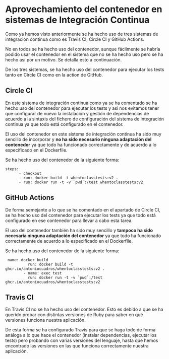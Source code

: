 # Aprovechamiento del contenedor en sistemas de Integración Continua
Como ya hemos visto anteriormente se ha hecho uso de tres sistemas de integración continua como es Travis CI, Circle CI y GitHub Actions.


No en todos se ha hecho uso del contenedor, aunque fácilmente se habría podido usar el contenedor en el sistema que no se ha hecho uso pero se ha hecho así por un motivo. Se detalla esto a continuación.


De los tres sistemas, se ha hecho uso del contenedor para ejecutar los tests tanto en Circle CI como en la action de GitHub.

## Circle CI
En este sistema de integración continua como ya se ha comentado se ha hecho uso del contenedor para ejecutar los tests y así nos evitamos tener que configurar de nuevo la instalación y gestión de dependencias de acuerdo a la sintaxis del fichero de configuración del sistema de integración continua ya que todo está configurado en el contenedor. 


El uso del contenedor en este sistema de integración continua ha sido muy sencillo de incorporar y **no ha sido necesario ninguna adaptación del contenedor** ya que todo ha funcionado correctamente y de acuerdo a lo especificado en el Dockerfile.


Se ha hecho uso del contenedor de la siguiente forma:

```
steps:
      - checkout
      - run: docker build -t whentoclasstests:v2 .
      - run: docker run -t -v `pwd`:/test whentoclasstests:v2
```


## GitHub Actions
De forma semejante a lo que se ha comentado en el apartado de Circle CI, se ha hecho uso del contenedor para ejecutar los tests ya que todo está configurado en ese contenedor para llevar a cabo esta tarea. 

El uso del contenedor también ha sido muy sencillo y **tampoco ha sido necesaria ninguna adaptación del contenedor** ya que todo ha funcionado correctamente de acuerdo a lo especificado en el Dockerfile.


Se ha hecho uso del contenedor de la siguiente forma:

```
 name: docker build
          run: docker build -t ghcr.io/antoniocuadros/whentoclasstests:v2 .
        - name: exec test
          run: docker run -t -v `pwd`:/test ghcr.io/antoniocuadros/whentoclasstests:v2
```
## Travis CI
En Travis CI no se ha hecho uso del contenedor. Esto es debido a que se ha querido probar con distintas versiones de Ruby para saber en qué versiones funciona nuestra aplicación. 


De esta forma se ha configurado Travis para que se haga todo de forma análoga a lo que hace el contenedor (instalar dependencias, ejecutar los tests) pero probando con varias versiones del lenguaje, hasta que hemos encontrado las versiones en las que funciona correctamente nuestra aplicación.

